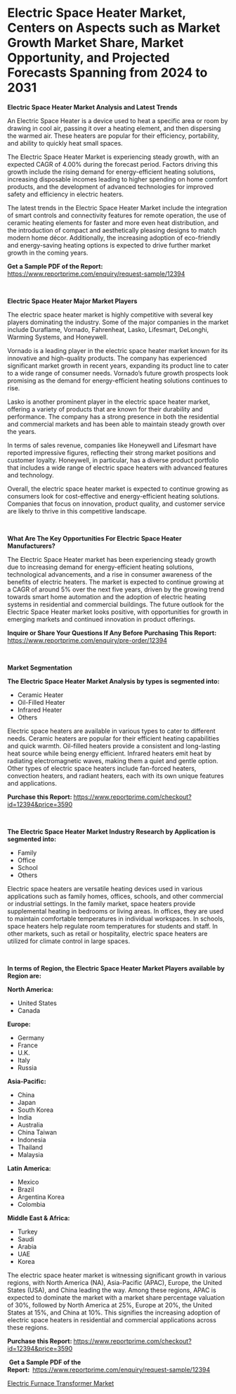 <p><h1>Electric Space Heater Market, Centers on Aspects such as Market Growth Market Share, Market Opportunity, and Projected Forecasts Spanning from 2024 to 2031</h1></p><p><strong>Electric Space Heater Market Analysis and Latest Trends</strong></p>
<p><p>An Electric Space Heater is a device used to heat a specific area or room by drawing in cool air, passing it over a heating element, and then dispersing the warmed air. These heaters are popular for their efficiency, portability, and ability to quickly heat small spaces.</p><p>The Electric Space Heater Market is experiencing steady growth, with an expected CAGR of 4.00% during the forecast period. Factors driving this growth include the rising demand for energy-efficient heating solutions, increasing disposable incomes leading to higher spending on home comfort products, and the development of advanced technologies for improved safety and efficiency in electric heaters.</p><p>The latest trends in the Electric Space Heater Market include the integration of smart controls and connectivity features for remote operation, the use of ceramic heating elements for faster and more even heat distribution, and the introduction of compact and aesthetically pleasing designs to match modern home décor. Additionally, the increasing adoption of eco-friendly and energy-saving heating options is expected to drive further market growth in the coming years.</p></p>
<p><strong>Get a Sample PDF of the Report:&nbsp;</strong> <a href="https://www.reportprime.com/enquiry/request-sample/12394">https://www.reportprime.com/enquiry/request-sample/12394</a></p>
<p>&nbsp;</p>
<p><strong>Electric Space Heater Major Market Players</strong></p>
<p><p>The electric space heater market is highly competitive with several key players dominating the industry. Some of the major companies in the market include Duraflame, Vornado, Fahrenheat, Lasko, Lifesmart, DeLonghi, Warming Systems, and Honeywell.</p><p>Vornado is a leading player in the electric space heater market known for its innovative and high-quality products. The company has experienced significant market growth in recent years, expanding its product line to cater to a wide range of consumer needs. Vornado’s future growth prospects look promising as the demand for energy-efficient heating solutions continues to rise.</p><p>Lasko is another prominent player in the electric space heater market, offering a variety of products that are known for their durability and performance. The company has a strong presence in both the residential and commercial markets and has been able to maintain steady growth over the years.</p><p>In terms of sales revenue, companies like Honeywell and Lifesmart have reported impressive figures, reflecting their strong market positions and customer loyalty. Honeywell, in particular, has a diverse product portfolio that includes a wide range of electric space heaters with advanced features and technology.</p><p>Overall, the electric space heater market is expected to continue growing as consumers look for cost-effective and energy-efficient heating solutions. Companies that focus on innovation, product quality, and customer service are likely to thrive in this competitive landscape.</p></p>
<p>&nbsp;</p>
<p><strong>What Are The Key Opportunities For Electric Space Heater Manufacturers?</strong></p>
<p><p>The Electric Space Heater market has been experiencing steady growth due to increasing demand for energy-efficient heating solutions, technological advancements, and a rise in consumer awareness of the benefits of electric heaters. The market is expected to continue growing at a CAGR of around 5% over the next five years, driven by the growing trend towards smart home automation and the adoption of electric heating systems in residential and commercial buildings. The future outlook for the Electric Space Heater market looks positive, with opportunities for growth in emerging markets and continued innovation in product offerings.</p></p>
<p><strong>Inquire or Share Your Questions If Any Before Purchasing This Report:</strong> <a href="https://www.reportprime.com/enquiry/pre-order/12394">https://www.reportprime.com/enquiry/pre-order/12394</a></p>
<p>&nbsp;</p>
<p><strong>Market Segmentation</strong></p>
<p><strong>The Electric Space Heater Market Analysis by types is segmented into:</strong></p>
<p><ul><li>Ceramic Heater</li><li>Oil-Filled Heater</li><li>Infrared Heater</li><li>Others</li></ul></p>
<p><p>Electric space heaters are available in various types to cater to different needs. Ceramic heaters are popular for their efficient heating capabilities and quick warmth. Oil-filled heaters provide a consistent and long-lasting heat source while being energy efficient. Infrared heaters emit heat by radiating electromagnetic waves, making them a quiet and gentle option. Other types of electric space heaters include fan-forced heaters, convection heaters, and radiant heaters, each with its own unique features and applications.</p></p>
<p><strong>Purchase this Report:&nbsp;</strong><a href="https://www.reportprime.com/checkout?id=12394&price=3590">https://www.reportprime.com/checkout?id=12394&price=3590</a></p>
<p>&nbsp;</p>
<p><strong>The Electric Space Heater Market Industry Research by Application is segmented into:</strong></p>
<p><ul><li>Family</li><li>Office</li><li>School</li><li>Others</li></ul></p>
<p><p>Electric space heaters are versatile heating devices used in various applications such as family homes, offices, schools, and other commercial or industrial settings. In the family market, space heaters provide supplemental heating in bedrooms or living areas. In offices, they are used to maintain comfortable temperatures in individual workspaces. In schools, space heaters help regulate room temperatures for students and staff. In other markets, such as retail or hospitality, electric space heaters are utilized for climate control in large spaces.</p></p>
<p>&nbsp;</p>
<p><strong>In terms of Region, the Electric Space Heater Market Players available by Region are:</strong></p>
<p>
    <p> <strong> North America: </strong>
        <ul>
            <li>United States</li>
            <li>Canada</li>
        </ul>
        </p> 
    <p> <strong> Europe: </strong>
        <ul>
            <li>Germany</li>
            <li>France</li>
            <li>U.K.</li>
            <li>Italy</li>
            <li>Russia</li>
        </ul>
        </p> 
    <p> <strong> Asia-Pacific: </strong>
        <ul>
            <li>China</li>
            <li>Japan</li>
            <li>South Korea</li>
            <li>India</li>
            <li>Australia</li>
            <li>China Taiwan</li>
            <li>Indonesia</li>
            <li>Thailand</li>
            <li>Malaysia</li>
        </ul>
        </p> 
    <p> <strong> Latin America: </strong>
        <ul>
            <li>Mexico</li>
            <li>Brazil</li>
            <li>Argentina Korea</li>
            <li>Colombia</li>
        </ul>
        </p> 
    <p> <strong> Middle East & Africa: </strong>
        <ul>
            <li>Turkey</li>
            <li>Saudi</li>
            <li>Arabia</li>
            <li>UAE</li>
            <li>Korea</li>
        </ul>
    </p>
    </p>
<p><p>The electric space heater market is witnessing significant growth in various regions, with North America (NA), Asia-Pacific (APAC), Europe, the United States (USA), and China leading the way. Among these regions, APAC is expected to dominate the market with a market share percentage valuation of 30%, followed by North America at 25%, Europe at 20%, the United States at 15%, and China at 10%. This signifies the increasing adoption of electric space heaters in residential and commercial applications across these regions.</p></p>
<p><strong>Purchase this Report: </strong><a href="https://www.reportprime.com/checkout?id=12394&price=3590">https://www.reportprime.com/checkout?id=12394&price=3590</a></p>
<p>&nbsp;<strong>Get a Sample PDF of the Report:&nbsp;&nbsp;</strong><a href="https://www.reportprime.com/enquiry/request-sample/12394">https://www.reportprime.com/enquiry/request-sample/12394</a></p>
<p><strong></strong></p>
<p><p><a href="https://github.com/edytherolanlouisejk1miz0wig/Market-Research-Report-List-1/blob/main/electric-furnace-transformer-market.md">Electric Furnace Transformer Market</a></p></p>